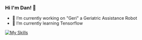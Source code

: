 ### Hi I'm Dan! 👋

<!--
**sftwrngnr/sftwrngnr** is a ✨ _special_ ✨ repository because its `README.md` (this file) appears on your GitHub profile.

Here are some ideas to get you started:

-->
- 🔭 I’m currently working on "Geri" a Geriatric Assistance Robot
- 🌱 I’m currently learning Tensorflow

[![My Skills](https://skillicons.dev/icons?i=go,c,cpp,python,aws,opencv,java,js,r,ros,arduino,docker,grafana,kubernetes,linux)](https://skillicons.dev)
